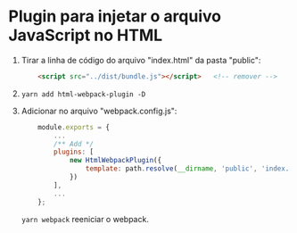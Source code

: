 # Plugin para injetar o arquivo JavaScript no HTML

1. Tirar a linha de código do arquivo "index.html" da pasta "public":

    ```html
        <script src="../dist/bundle.js"></script>   <!-- remover -->

2. `yarn add html-webpack-plugin -D`

3. Adicionar no arquivo "webpack.config.js":

    ```js
        module.exports = {
            ...
            /** Add */
            plugins: [
                new HtmlWebpackPlugin({
                    template: path.resolve(__dirname, 'public', 'index.html')
                })
            ],
            ...
        };
    ```

    `yarn webpack` reeniciar o webpack.

